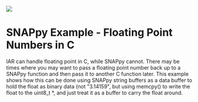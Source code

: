 [![](https://cloud.githubusercontent.com/assets/1317406/12406044/32cd9916-be0f-11e5-9b18-1547f284f878.png)](http://www.synapse-wireless.com/)

# SNAPpy Example - Floating Point Numbers in C

IAR can handle floating point in C, while SNAPpy cannot.  There may be times where you may want to pass a floating point number back up to a SNAPpy function and then pass it to another C function later.  This example shows how this can be done using SNAPpy string buffers as a data buffer to hold the float as binary data (not "3.14159", but using memcpy() to write the float to the uint8_t *, and just treat it as a buffer to carry the float around.
